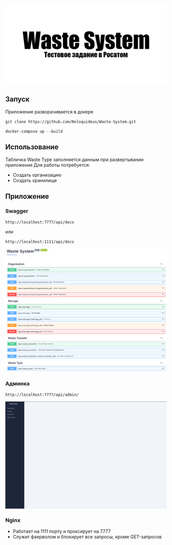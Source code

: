 ![Preview](.github/static/wastessytem.jpg)
## Запуск
Приложение разворачивается в докере
```shell
git clone https://github.com/Noloquideus/Waste-System.git
```
```shell
docker-compose up --build
```
## Использование
Табличка Waste Type заполняется данным при развертывании приложения
Для работы потребуется:
- Создать организацию
- Создать хранилище

## Приложение
### Swagger
```shell
http://localhost:7777/api/docs
```
или
```shell
http://localhost:1111/api/docs
```
![Swagger](.github/static/swagger.png)

### Админка
```shell
http://localhost:7777/api/admin/
```
![Admin](.github/static/admin.png)

### Nginx
- Работает на 1111 порту и проксирует на 7777
- Служит фаерволом и блокирует все запросы, кроме GET-запросов